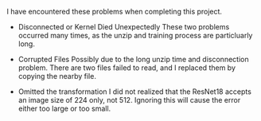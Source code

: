 I have encountered these problems when completing this project.

-  Disconnected or Kernel Died Unexpectedly
   These two problems occurred many times, as the unzip and training process are particluarly long.

-  Corrupted Files
   Possibly due to the long unzip time and disconnection problem. There are two files failed to read, and I replaced them by copying the nearby file.

-  Omitted the transformation
   I did not realized that the ResNet18 accepts an image size of 224 only, not 512. Ignoring this will cause the error either too large or too small.
